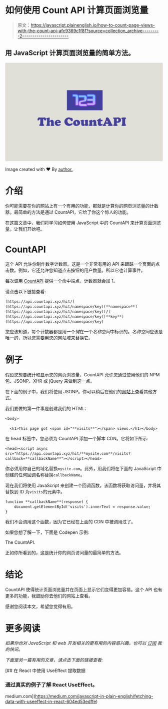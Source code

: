 # 如何使用 Count API 计算页面浏览量

> 原文：<https://javascript.plainenglish.io/how-to-count-page-views-with-the-count-api-afc9369c1f8f?source=collection_archive---------2----------------------->

## 用 JavaScript 计算页面浏览量的简单方法。

![](img/fb5832d545882cb575a090f9cc3c4601.png)

Image created with ❤️️ By [author.](https://mehdiouss315.medium.com/)

# 介绍

你可能需要在你的网站上有一个有用的功能，那就是计算你的网页浏览量的计数器。最简单的方法是通过 CountAPI，它给了你这个惊人的功能。

在这篇文章中，我们将学习如何使用 JavaScript 中的 CountAPI 来计算页面浏览量。让我们开始吧。

# CountAPI

这个 API 允许你制作数字计数器。这是一个非常有用的 API 来跟踪一个页面的点击数。例如，它还允许您知道点击按钮的用户数量。所以它也计算事件。

每次调用 [CountAPI](https://countapi.xyz/) 提供一个命中端点，计数器就会加 1。

请点击以下链接查看:

```
[https://api.countapi.xyz/hit/](https://api.countapi.xyz/hit/namespace/key)[**namespace**](https://api.countapi.xyz/hit/namespace/key)[/](https://api.countapi.xyz/hit/namespace/key)[**key**](https://api.countapi.xyz/hit/namespace/key)
```

您应该知道，每个计数器都是用一个*键*在一个*名称空间*中标识的。*名称空间*应该是唯一的，所以您需要用您的网站域来替换它。

# 例子

假设您想要统计和显示您的网页浏览量，CountAPI 允许您通过使用他们的 NPM 包、JSONP、XHR 或 jQuery 来做到这一点。

在下面的例子中，我们将使用 JSONP。你可以稍后在他们的[网站](https://countapi.xyz/)上查看其他方式。

我们要做的第一件事是创建我们的 HTML:

```
<body>

  <h1>This page got <span id="**visits**"></span> views.</h1></body>
```

在 head 标签中，您必须为 CountAPI 添加一个脚本 CDN。它将如下所示:

```
<head><script async src="https://api.countapi.xyz/hit/**mysite.com**/visits?  callback=**callbackName**"></script></head>
```

你必须用你自己的域名替换`mysite.com`。此外，用我们将在下面的 JavaScript 中创建的任何回调名称替换`callbackName`。

现在我们将使用 JavaScript 来创建一个回调函数，该函数将获取访问量，并将其替换到 ID 为`visits`的元素中。

```
function **callbackName**(response) {
    document.getElementById('visits').innerText = response.value;
}
```

我们不会调用这个函数，因为它已经在上面的 CDN 中被调用过了。

如果您想了解一下，下面是 Codepen 示例:

The CountAPI.

正如你所看到的，这是统计你的网页访问量的最简单的方法。

# 结论

CountAPI 使得统计页面浏览量并在页面上显示它们变得更加容易。这个 API 也有更多的功能，我鼓励你去他们的网站上查看。

感谢您阅读本文，希望您觉得有用。

# 更多阅读

*如果你也对 JavaScript 和 web 开发相关的更有用的内容感兴趣，也可以* [*订阅*](https://mehdiouss.ck.page/) *我的快讯。*

*下面是另一篇有用的文章，请点击下面的链接查看:*

[](https://medium.com/javascript-in-plain-english/fetching-data-with-useeffect-in-react-604ed53edffe) [## 在 React 中使用 UseEffect 提取数据

### 通过真实的例子了解 React UseEffect。

medium.com](https://medium.com/javascript-in-plain-english/fetching-data-with-useeffect-in-react-604ed53edffe)
